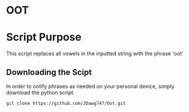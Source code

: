 # OOT
# Script Purpose
This script replaces all vowels in the inputted string with the phrase 'oot'

## Downloading the Scipt 
In order to ootify phrases as needed on your personal device, simply download the python script.

```bash
git clone https://github.com/JDawg747/Oot.git
```
